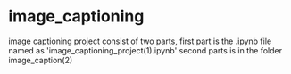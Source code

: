 # image_captioning
image captioning project consist of two parts,
first part is the .ipynb file named as 'image_captioning_project(1).ipynb'
second parts is in the folder image_caption(2)
